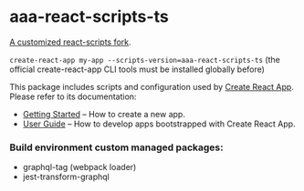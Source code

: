 # aaa-react-scripts-ts

[A customized react-scripts fork](https://github.com/majodev/create-react-app-typescript).  

`create-react-app my-app --scripts-version=aaa-react-scripts-ts` (the official create-react-app CLI tools must be installed globally before)

This package includes scripts and configuration used by [Create React App](https://github.com/facebookincubator/create-react-app).<br>
Please refer to its documentation:

* [Getting Started](https://github.com/facebookincubator/create-react-app/blob/master/README.md#getting-started) – How to create a new app.
* [User Guide](https://github.com/facebookincubator/create-react-app/blob/master/packages/react-scripts/template/README.md) – How to develop apps bootstrapped with Create React App.


### Build environment custom managed packages:
* graphql-tag (webpack loader)
* jest-transform-graphql